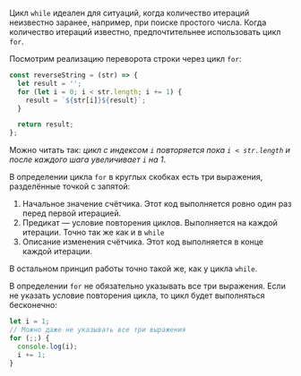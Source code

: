 
Цикл `while` идеален для ситуаций, когда количество итераций неизвестно заранее, например, при поиске простого числа. Когда количество итераций известно, предпочтительнее использовать цикл `for`.

Посмотрим реализацию переворота строки через цикл `for`:

```javascript
const reverseString = (str) => {
  let result = '';
  for (let i = 0; i < str.length; i += 1) {
    result = `${str[i]}${result}`;
  }

  return result;
};
```

Можно читать так: *цикл с индексом `i` повторяется пока `i < str.length` и после каждого шага увеличивает `i` на 1*.

В определении цикла `for` в круглых скобках есть три выражения, разделённые точкой с запятой:

1. Начальное значение счётчика. Этот код выполняется ровно один раз перед первой итерацией.
2. Предикат — условие повторения циклов. Выполняется на каждой итерации. Точно так же как и в `while`
3. Описание изменения счётчика. Этот код выполняется в конце каждой итерации.

В остальном принцип работы точно такой же, как у цикла `while`.

В определении `for` не обязательно указывать все три выражения. Если не указать условие повторения цикла, то цикл будет выполняться бесконечно:

```javascript
let i = 1;
// Можно даже не указывать все три выражения
for (;;) {
  console.log(i);
  i += 1;
}
```
